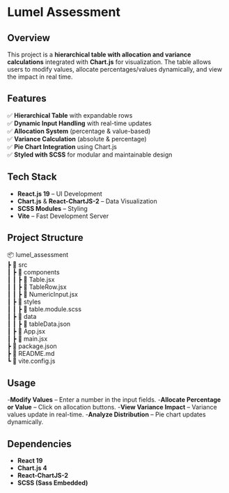 # Lumel Assessment

## Overview

This project is a **hierarchical table with allocation and variance calculations** integrated with **Chart.js** for visualization. The table allows users to modify values, allocate percentages/values dynamically, and view the impact in real time.

## Features

✅ **Hierarchical Table** with expandable rows  
✅ **Dynamic Input Handling** with real-time updates  
✅ **Allocation System** (percentage & value-based)  
✅ **Variance Calculation** (absolute & percentage)  
✅ **Pie Chart Integration** using Chart.js  
✅ **Styled with SCSS** for modular and maintainable design

## Tech Stack

- **React.js 19** – UI Development
- **Chart.js** & **React-ChartJS-2** – Data Visualization
- **SCSS Modules** – Styling
- **Vite** – Fast Development Server

## Project Structure

📦 lumel_assessment  
 ┣ 📂 src  
 ┃ ┣ 📂 components  
 ┃ ┃ ┣ 📜 Table.jsx  
 ┃ ┃ ┣ 📜 TableRow.jsx  
 ┃ ┃ ┣ 📜 NumericInput.jsx  
 ┃ ┣ 📂 styles  
 ┃ ┃ ┣ 📜 table.module.scss  
 ┃ ┣ 📂 data  
 ┃ ┃ ┣ 📜 tableData.json  
 ┃ ┣ 📜 App.jsx  
 ┃ ┣ 📜 main.jsx  
 ┣ 📜 package.json  
 ┣ 📜 README.md  
 ┗ 📜 vite.config.js

## Usage

-**Modify Values** – Enter a number in the input fields. -**Allocate Percentage or Value** – Click on allocation buttons. -**View Variance Impact** – Variance values update in real-time. -**Analyze Distribution** – Pie chart updates dynamically.

## Dependencies

- **React 19**
- **Chart.js 4**
- **React-ChartJS-2**
- **SCSS (Sass Embedded)**
